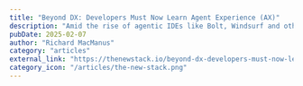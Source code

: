 ```yaml
---
title: "Beyond DX: Developers Must Now Learn Agent Experience (AX)"
description: "Amid the rise of agentic IDEs like Bolt, Windsurf and others, Netlify CEO Matt Biilmann says we need a new design pattern: Agent Experience."
pubDate: 2025-02-07
author: "Richard MacManus"
category: "articles"
external_link: "https://thenewstack.io/beyond-dx-developers-must-now-learn-agent-experience-ax/"
category_icon: "/articles/the-new-stack.png"
---
```

